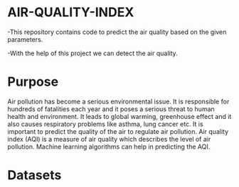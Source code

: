 # AIR-QUALITY-INDEX
-This repository contains code to predict the air quality based on the given parameters.

-With the help of this project we can detect the air quality.

# Purpose
Air pollution has become a serious environmental issue. It is responsible for hundreds of fatalities each year and it poses a serious threat to human health and environment. It leads to global warming, greenhouse effect and it also causes respiratory problems like asthma, lung cancer etc. It is important to predict the quality of the air to regulate air pollution. Air quality index (AQI) is a measure of air quality which describes the level of air pollution. Machine learning algorithms can help in predicting the AQI. 

# Datasets
